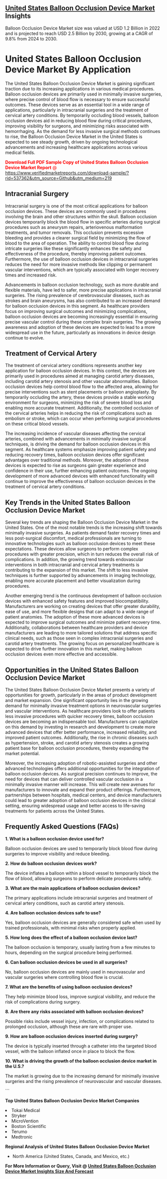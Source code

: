 <h2><a href="https://www.verifiedmarketreports.com/download-sample/?rid=537362&amp;utm_source=Github&amp;utm_medium=219" target="_blank">United States Balloon Occlusion Device Market</a> Insights</h2><p>Balloon Occlusion Device Market size was valued at USD 1.2 Billion in 2022 and is projected to reach USD 2.5 Billion by 2030, growing at a CAGR of 9.8% from 2024 to 2030.</p><p> <h1>United States Balloon Occlusion Device Market By Application</h1> <p>The United States Balloon Occlusion Device Market is gaining significant traction due to its increasing applications in various medical procedures. Balloon occlusion devices are primarily used in minimally invasive surgeries, where precise control of blood flow is necessary to ensure successful outcomes. These devices serve as an essential tool in a wide range of applications, particularly in intracranial surgeries and the treatment of cervical artery conditions. By temporarily occluding blood vessels, balloon occlusion devices aid in reducing blood flow during critical procedures, improving visibility for surgeons, and minimizing risks associated with hemorrhaging. As the demand for less invasive surgical methods continues to rise, the Balloon Occlusion Device Market in the United States is expected to see steady growth, driven by ongoing technological advancements and increasing healthcare applications across various medical fields. <p><span class=""><span style="color: #ff0000;"><strong>Download Full PDF Sample Copy of United States Balloon Occlusion Device Market Report</strong> @ </span><a href="https://www.verifiedmarketreports.com/download-sample/?rid=537362&amp;utm_source=Github&amp;utm_medium=219" target="_blank">https://www.verifiedmarketreports.com/download-sample/?rid=537362&amp;utm_source=Github&amp;utm_medium=219</a></span></p> </p> <h2>Intracranial Surgery</h2> <p>Intracranial surgery is one of the most critical applications for balloon occlusion devices. These devices are commonly used in procedures involving the brain and other structures within the skull. Balloon occlusion devices temporarily block the blood flow in specific arteries during surgical procedures such as aneurysm repairs, arteriovenous malformation treatments, and tumor removals. This occlusion prevents excessive bleeding and provides a clearer surgical field by minimizing the flow of blood to the area of operation. The ability to control blood flow during intricate surgeries like these significantly enhances the safety and effectiveness of the procedure, thereby improving patient outcomes. Furthermore, the use of balloon occlusion devices in intracranial surgeries reduces the need for more invasive methods like clipping or permanent vascular interventions, which are typically associated with longer recovery times and increased risk. <p>Advancements in balloon occlusion technology, such as more durable and flexible materials, have led to safer, more precise applications in intracranial surgeries. The rising prevalence of cerebrovascular diseases, such as strokes and brain aneurysms, has also contributed to an increased demand for balloon occlusion devices in this segment. As healthcare providers focus on improving surgical outcomes and minimizing complications, balloon occlusion devices are becoming increasingly essential in ensuring precise vascular control during these complex brain surgeries. The growing awareness and adoption of these devices are expected to lead to a more widespread use in the future, particularly as innovations in device design continue to evolve.</p> <h2>Treatment of Cervical Artery</h2> <p>The treatment of cervical artery conditions represents another key application for balloon occlusion devices. In this context, the devices are primarily used in procedures aimed at managing carotid artery diseases, including carotid artery stenosis and other vascular abnormalities. Balloon occlusion devices help control blood flow to the affected area, allowing for precise interventions such as stent placements or balloon angioplasty. By temporarily occluding the artery, these devices provide a stable working environment for surgeons, minimizing the risk of severe blood loss and enabling more accurate treatment. Additionally, the controlled occlusion of the cervical arteries helps in reducing the risk of complications such as embolism or stroke, which can occur when performing surgical procedures on these critical blood vessels. <p>The increasing incidence of vascular diseases affecting the cervical arteries, combined with advancements in minimally invasive surgical techniques, is driving the demand for balloon occlusion devices in this segment. As healthcare systems emphasize improving patient safety and reducing recovery times, balloon occlusion devices offer significant advantages over traditional methods. Moreover, the adoption of these devices is expected to rise as surgeons gain greater experience and confidence in their use, further enhancing patient outcomes. The ongoing development of more advanced devices with enhanced functionality will continue to improve the effectiveness of balloon occlusion devices in the treatment of cervical artery conditions.</p> <h2>Key Trends in the United States Balloon Occlusion Device Market</h2> <p>Several key trends are shaping the Balloon Occlusion Device Market in the United States. One of the most notable trends is the increasing shift towards minimally invasive surgeries. As patients demand faster recovery times and less post-surgical discomfort, medical professionals are turning to innovative technologies such as balloon occlusion devices to meet these expectations. These devices allow surgeons to perform complex procedures with greater precision, which in turn reduces the overall risk of complications. In addition, the growing trend towards endovascular interventions in both intracranial and cervical artery treatments is contributing to the expansion of this market. The shift to less invasive techniques is further supported by advancements in imaging technology, enabling more accurate placement and better visualization during procedures. <p>Another emerging trend is the continuous development of balloon occlusion devices with enhanced safety features and improved biocompatibility. Manufacturers are working on creating devices that offer greater durability, ease of use, and more flexible designs that can adapt to a wide range of patient anatomies. The adoption of these more advanced devices is expected to improve surgical outcomes and minimize patient recovery time. Additionally, collaborations between healthcare providers and device manufacturers are leading to more tailored solutions that address specific clinical needs, such as those seen in complex intracranial surgeries and carotid artery treatments. The growing focus on personalized healthcare is expected to drive further innovation in this market, making balloon occlusion devices even more effective and accessible.</p> <h2>Opportunities in the United States Balloon Occlusion Device Market</h2> <p>The United States Balloon Occlusion Device Market presents a variety of opportunities for growth, particularly in the areas of product development and market expansion. One significant opportunity lies in the growing demand for minimally invasive treatment options in neurovascular surgeries and vascular interventions. As healthcare providers look to offer patients less invasive procedures with quicker recovery times, balloon occlusion devices are becoming an indispensable tool. Manufacturers can capitalize on this demand by investing in research and development to create more advanced devices that offer better performance, increased reliability, and improved patient outcomes. Additionally, the rise in chronic diseases such as hypertension, stroke, and carotid artery stenosis creates a growing patient base for balloon occlusion procedures, thereby expanding the market potential. <p>Moreover, the increasing adoption of robotic-assisted surgeries and other advanced technologies offers additional opportunities for the integration of balloon occlusion devices. As surgical precision continues to improve, the need for devices that can deliver controlled vascular occlusion in a minimally invasive manner will increase. This will create new avenues for manufacturers to innovate and expand their product offerings. Furthermore, partnerships between hospitals, medical centers, and device manufacturers could lead to greater adoption of balloon occlusion devices in the clinical setting, ensuring widespread usage and better access to life-saving treatments for patients across the United States.</p> <h2>Frequently Asked Questions (FAQs)</h2> <p><strong>1. What is a balloon occlusion device used for?</strong></p> <p>Balloon occlusion devices are used to temporarily block blood flow during surgeries to improve visibility and reduce bleeding.</p> <p><strong>2. How do balloon occlusion devices work?</strong></p> <p>The device inflates a balloon within a blood vessel to temporarily block the flow of blood, allowing surgeons to perform delicate procedures safely.</p> <p><strong>3. What are the main applications of balloon occlusion devices?</strong></p> <p>The primary applications include intracranial surgeries and treatment of cervical artery conditions, such as carotid artery stenosis.</p> <p><strong>4. Are balloon occlusion devices safe to use?</strong></p> <p>Yes, balloon occlusion devices are generally considered safe when used by trained professionals, with minimal risks when properly applied.</p> <p><strong>5. How long does the effect of a balloon occlusion device last?</strong></p> <p>The balloon occlusion is temporary, usually lasting from a few minutes to hours, depending on the surgical procedure being performed.</p> <p><strong>6. Can balloon occlusion devices be used in all surgeries?</strong></p> <p>No, balloon occlusion devices are mainly used in neurovascular and vascular surgeries where controlling blood flow is crucial.</p> <p><strong>7. What are the benefits of using balloon occlusion devices?</strong></p> <p>They help minimize blood loss, improve surgical visibility, and reduce the risk of complications during surgery.</p> <p><strong>8. Are there any risks associated with balloon occlusion devices?</strong></p> <p>Possible risks include vessel injury, infection, or complications related to prolonged occlusion, although these are rare with proper use.</p> <p><strong>9. How are balloon occlusion devices inserted during surgery?</strong></p> <p>The device is typically inserted through a catheter into the targeted blood vessel, with the balloon inflated once in place to block the flow.</p> <p><strong>10. What is driving the growth of the balloon occlusion device market in the U.S.?</strong></p> <p>The market is growing due to the increasing demand for minimally invasive surgeries and the rising prevalence of neurovascular and vascular diseases.</p> ```</p><p><strong>Top United States Balloon Occlusion Device Market Companies</strong></p><div data-test-id=""><p><li>Tokai Medical</li><li> Stryker</li><li> MicroVention</li><li> Boston Scientific</li><li> Terumo</li><li> Medtronic</li></p><div><strong>Regional Analysis of&nbsp;United States Balloon Occlusion Device Market</strong></div><ul><li dir="ltr"><p dir="ltr">North America&nbsp;(United States, Canada, and Mexico, etc.)</p></li></ul><p><strong>For More Information or Query, Visit @&nbsp;</strong><strong><a href="https://www.verifiedmarketreports.com/product/balloon-occlusion-device-market-size-and-forecast/?utm_source=Github&amp;utm_medium=219" target="_blank">United States Balloon Occlusion Device Market Insights Size And Forecast</a></strong></p></div>
